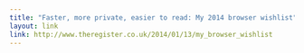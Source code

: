 ```yaml
---
title: "Faster, more private, easier to read: My 2014 browser wishlist"
layout: link
link: http://www.theregister.co.uk/2014/01/13/my_browser_wishlist
---
```

